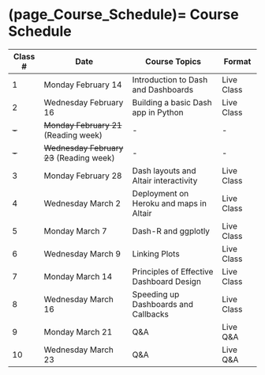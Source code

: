 (page_Course_Schedule)=
Course Schedule
=======================

| Class #            | Date                                                  | Course Topics                            | Format     |
|--------------------|-------------------------------------------------------|------------------------------------------|------------|
| 1                  | Monday February 14                                    | Introduction to Dash and Dashboards      | Live Class |
| 2                  | Wednesday February 16                                 | Building a basic Dash app in Python      | Live Class |
| <strike>-</strike> | <strike>Monday February 21</strike>  (Reading week)   | -                                        | -          |
| <strike>-</strike> | <strike>Wednesday February 23</strike> (Reading week) | -                                        | -          |
| 3                  | Monday February 28                                    | Dash layouts and Altair interactivity    | Live Class |
| 4                  | Wednesday March 2                                     | Deployment on Heroku and maps in Altair  | Live Class |
| 5                  | Monday March 7                                        | Dash-R and ggplotly                      | Live Class |
| 6                  | Wednesday March 9                                     | Linking Plots                            | Live Class |
| 7                  | Monday March 14                                       | Principles of Effective Dashboard Design | Live Class |
| 8                  | Wednesday March 16                                    | Speeding up Dashboards and Callbacks     | Live Class |
| 9                  | Monday March 21                                       | Q&A                                      | Live Q&A   |
| 10                 | Wednesday March 23                                    | Q&A                                      | Live Q&A   |